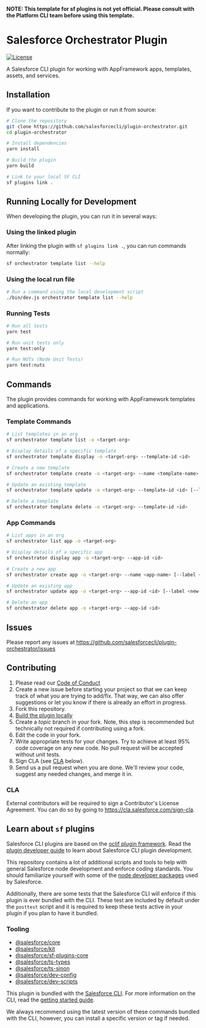 **NOTE: This template for sf plugins is not yet official. Please consult with the Platform CLI team before using this template.**

# Salesforce Orchestrator Plugin

[![License](https://img.shields.io/badge/License-BSD%203--Clause-brightgreen.svg)](https://raw.githubusercontent.com/salesforcecli/plugin-orchestrator/main/LICENSE.txt)

A Salesforce CLI plugin for working with AppFramework apps, templates, assets, and services.

## Installation

If you want to contribute to the plugin or run it from source:

```bash
# Clone the repository
git clone https://github.com/salesforcecli/plugin-orchestrator.git
cd plugin-orchestrator

# Install dependencies
yarn install

# Build the plugin
yarn build

# Link to your local SF CLI
sf plugins link .
```

## Running Locally for Development

When developing the plugin, you can run it in several ways:

### Using the linked plugin

After linking the plugin with `sf plugins link .`, you can run commands normally:

```bash
sf orchestrator template list --help
```

### Using the local run file

```bash
# Run a command using the local development script
./bin/dev.js orchestrator template list --help
```

### Running Tests

```bash
# Run all tests
yarn test

# Run unit tests only
yarn test:only

# Run NUTs (Node Unit Tests)
yarn test:nuts
```

## Commands

The plugin provides commands for working with AppFramework templates and applications.

### Template Commands

```bash
# List templates in an org
sf orchestrator template list -o <target-org>

# Display details of a specific template
sf orchestrator template display -o <target-org> --template-id <id>

# Create a new template
sf orchestrator template create -o <target-org> --name <template-name> [--label <label>] [--type <type>]

# Update an existing template
sf orchestrator template update -o <target-org> --template-id <id> [--label <new-label>] [--description <text>]

# Delete a template
sf orchestrator template delete -o <target-org> --template-id <id>
```

### App Commands

```bash
# List apps in an org
sf orchestrator list app -o <target-org>

# Display details of a specific app
sf orchestrator display app -o <target-org> --app-id <id>

# Create a new app
sf orchestrator create app -o <target-org> --name <app-name> [--label <label>] [--template-id <template-id>]

# Update an existing app
sf orchestrator update app -o <target-org> --app-id <id> [--label <new-label>] [--description <text>]

# Delete an app
sf orchestrator delete app -o <target-org> --app-id <id>
```

## Issues

Please report any issues at https://github.com/salesforcecli/plugin-orchestrator/issues

## Contributing

1. Please read our [Code of Conduct](CODE_OF_CONDUCT.md)
2. Create a new issue before starting your project so that we can keep track of
   what you are trying to add/fix. That way, we can also offer suggestions or
   let you know if there is already an effort in progress.
3. Fork this repository.
4. [Build the plugin locally](#installation)
5. Create a _topic_ branch in your fork. Note, this step is recommended but technically not required if contributing using a fork.
6. Edit the code in your fork.
7. Write appropriate tests for your changes. Try to achieve at least 95% code coverage on any new code. No pull request will be accepted without unit tests.
8. Sign CLA (see [CLA](#cla) below).
9. Send us a pull request when you are done. We'll review your code, suggest any needed changes, and merge it in.

### CLA

External contributors will be required to sign a Contributor's License
Agreement. You can do so by going to https://cla.salesforce.com/sign-cla.

## Learn about `sf` plugins

Salesforce CLI plugins are based on the [oclif plugin framework](https://oclif.io/docs/introduction). Read the [plugin developer guide](https://developer.salesforce.com/docs/atlas.en-us.sfdx_cli_plugins.meta/sfdx_cli_plugins/cli_plugins_architecture_sf_cli.htm) to learn about Salesforce CLI plugin development.

This repository contains a lot of additional scripts and tools to help with general Salesforce node development and enforce coding standards. You should familiarize yourself with some of the [node developer packages](#tooling) used by Salesforce.

Additionally, there are some tests that the Salesforce CLI will enforce if this plugin is ever bundled with the CLI. These test are included by default under the `posttest` script and it is required to keep these tests active in your plugin if you plan to have it bundled.

### Tooling

- [@salesforce/core](https://github.com/forcedotcom/sfdx-core)
- [@salesforce/kit](https://github.com/forcedotcom/kit)
- [@salesforce/sf-plugins-core](https://github.com/salesforcecli/sf-plugins-core)
- [@salesforce/ts-types](https://github.com/forcedotcom/ts-types)
- [@salesforce/ts-sinon](https://github.com/forcedotcom/ts-sinon)
- [@salesforce/dev-config](https://github.com/forcedotcom/dev-config)
- [@salesforce/dev-scripts](https://github.com/forcedotcom/dev-scripts)

This plugin is bundled with the [Salesforce CLI](https://developer.salesforce.com/tools/sfdxcli). For more information on the CLI, read the [getting started guide](https://developer.salesforce.com/docs/atlas.en-us.sfdx_setup.meta/sfdx_setup/sfdx_setup_intro.htm).

We always recommend using the latest version of these commands bundled with the CLI, however, you can install a specific version or tag if needed.

